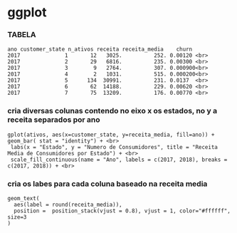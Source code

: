 # ggplot
### TABELA

    ano customer_state n_ativos receita receita_media    churn
    2017              1       12   3025.          252. 0.00120 <br>
    2017              2       29   6816.          235. 0.00300 <br>
    2017              3        9   2764.          307. 0.000900<br>
    2017              4        2   1031.          515. 0.000200<br>
    2017              5      134  30991.          231. 0.0137  <br>
    2017              6       62  14188.          229. 0.00620 <br>
    2017              7       75  13209.          176. 0.00770 <br>

### cria diversas colunas contendo no eixo x os estados, no y a receita separados por ano
    gplot(ativos, aes(x=customer_state, y=receita_media, fill=ano)) +
    geom_bar( stat = "identity") + <br>
     labs(x = "Estado", y = "Numero de Consumidores", title = "Receita Media de Consumidores por Estado") + <br>
     scale_fill_continuous(name = "Ano", labels = c(2017, 2018), breaks = c(2017, 2018)) + <br>
### cria os labes para cada coluna baseado na receita media
    geom_text(
      aes(label = round(receita_media)),
      position =  position_stack(vjust = 0.8), vjust = 1, color="#ffffff", size=3
    ) 
